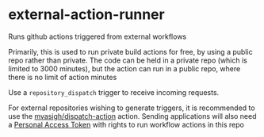 # external-action-runner
Runs github actions triggered from external workflows

Primarily, this is used to run private build actions for free, by using a public repo rather than private. The code can be held in a private repo (which is limited to 3000 minutes), but the action can run in a public repo, where there is no limit of action minutes

Use a `repository_dispatch` trigger to receive incoming requests.

For external repositories wishing to generate triggers, it is recommended to use the [mvasigh/dispatch-action](https://github.com/mvasigh/dispatch-action) action. Sending applications will also need a [Personal Access Token](https://docs.github.com/en/authentication/keeping-your-account-and-data-secure/creating-a-personal-access-token) with rights to run workflow actions in this repo
